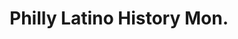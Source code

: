 ---
pid: ch655
title: Philly Latino History Mon.
location_transcription: Hunting Park
coordinates: "[-75.144703, 40.015961]"
zipcode: '19134'
gen_neighborhood: River Wards
neighborhood: Port Richmond
outside_phl: 
age: '36'
age_range: 30-39
instagram: 
image_file_name: ch_655.jpg
proposal_transcription: Musical somewhat. Someone who is a musician and represents
  Philly and Latino.
topic: Music,Race Ethnicity
topic_summary: 0, 0
type: Other No Form
keywords_other: Philadelphia; Latino; Musician
credit: 
image_labels: 
twitter: 
facebook: 
permalink: "/monuments/ch655/"
layout: item-page
---